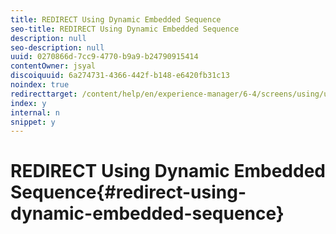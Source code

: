 ```yaml
---
title: REDIRECT Using Dynamic Embedded Sequence
seo-title: REDIRECT Using Dynamic Embedded Sequence
description: null
seo-description: null
uuid: 0270866d-7cc9-4770-b9a9-b24790915414
contentOwner: jsyal
discoiquuid: 6a274731-4366-442f-b148-e6420fb31c13
noindex: true
redirecttarget: /content/help/en/experience-manager/6-4/screens/using/use-case-dynamic-embedded-sequence
index: y
internal: n
snippet: y
---
```


# REDIRECT Using Dynamic Embedded Sequence{#redirect-using-dynamic-embedded-sequence}

